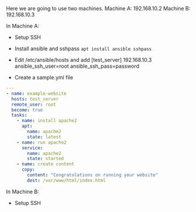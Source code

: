 Here we are going to use two machines. 
Machine A: 192.168.10.2
Machine B: 192.168.10.3

In Machine A:
* Setup SSH
* Install ansible and sshpass `apt install ansible sshpass`
* Edit /etc/ansible/hosts and add
[test_server]
192.168.10.3 ansible_ssh_user=root ansible_ssh_pass=password

* Create a sample.yml file
```yml
---
- name: example-website
  hosts: test_server
  remote_user: root
  become: true
  tasks:
    - name: install apache2
      apt:
        name: apache2
        state: latest
    - name: run apache2
      service:
        name: apache2
        state: started
    - name: create content
      copy:
        content: "Congratulations on running your website"
        dest: /var/www/html/index.html
```

In Machine B: 
* Setup SSH